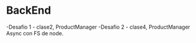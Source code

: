 ﻿# BackEnd
-Desafio 1 - clase2, ProductManager
-Desafio 2 - clase4, ProductManager Async con FS de node.
